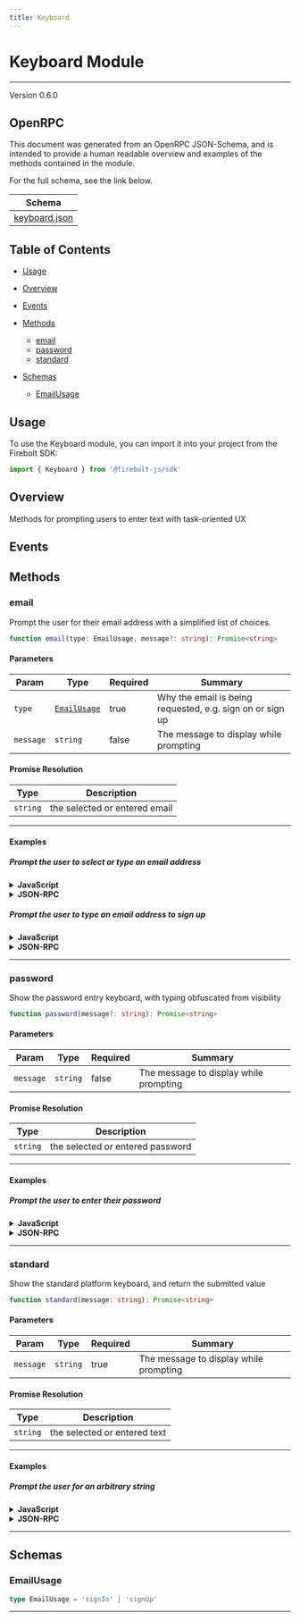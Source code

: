 ```yaml
---
title: Keyboard
---
```


# Keyboard Module
---
Version 0.6.0

## OpenRPC
This document was generated from an OpenRPC JSON-Schema, and is intended to provide a human readable overview and examples of the methods contained in the module.

For the full schema, see the link below.

| Schema |
|--------|
| [keyboard.json](https://github.com/rdkcentral/firebolt-core-sdk/blob/main/src/modules/keyboard.json) |


## Table of Contents
 - [Usage](#usage)
 - [Overview](#overview)
 - [Events](#events)

 - [Methods](#methods)
    - [email](#email)
    - [password](#password)
    - [standard](#standard)
 - [Schemas](#schemas)
    - [EmailUsage](#emailusage)

<span></span>

## Usage
To use the Keyboard module, you can import it into your project from the Firebolt SDK:

```javascript
import { Keyboard } from '@firebolt-js/sdk'
```
## Overview
Methods for prompting users to enter text with task-oriented UX

## Events


## Methods
### email
Prompt the user for their email address with a simplified list of choices.

```typescript
function email(type: EmailUsage, message?: string): Promise<string>
```
#### Parameters

| Param                  | Type                 | Required                 | Summary                 |
| ---------------------- | -------------------- | ------------------------ | ----------------------- |
| `type` | [`EmailUsage`](#emailusage) | true | Why the email is being requested, e.g. sign on or sign up  |
| `message` | `string` | false | The message to display while prompting  |

#### Promise Resolution

| Type | Description |
| ---- | ----------- |
| `string` | the selected or entered email |


---

#### Examples

##### Prompt the user to select or type an email address
<details>
  <summary><b>JavaScript</b></summary>

```javascript
import { Keyboard } from '@firebolt-js/sdk'

Keyboard.email("signIn", "Enter your email to sign into this app")
    .then(email => {
        console.log(email)
    })
```
Value of `email`

```javascript
"user@domain.com"
```

</details>
<details>
  <summary><b>JSON-RPC</b></summary>

###### Request

```json
{
  "jsonrpc": "2.0",
  "id": 1,
  "method": "keyboard.email",
  "params": {
    "type": "signIn",
    "message": "Enter your email to sign into this app"
  }
}
```

###### Response

```json
{
  "jsonrpc": "2.0",
  "id": 1,
  "result": "user@domain.com"
}
```

</details>

##### Prompt the user to type an email address to sign up
<details>
  <summary><b>JavaScript</b></summary>

```javascript
import { Keyboard } from '@firebolt-js/sdk'

Keyboard.email("signUp", "Enter your email to sign up for this app")
    .then(email => {
        console.log(email)
    })
```
Value of `email`

```javascript
"user@domain.com"
```

</details>
<details>
  <summary><b>JSON-RPC</b></summary>

###### Request

```json
{
  "jsonrpc": "2.0",
  "id": 1,
  "method": "keyboard.email",
  "params": {
    "type": "signUp",
    "message": "Enter your email to sign up for this app"
  }
}
```

###### Response

```json
{
  "jsonrpc": "2.0",
  "id": 1,
  "result": "user@domain.com"
}
```

</details>




---

### password
Show the password entry keyboard, with typing obfuscated from visibility

```typescript
function password(message?: string): Promise<string>
```
#### Parameters

| Param                  | Type                 | Required                 | Summary                 |
| ---------------------- | -------------------- | ------------------------ | ----------------------- |
| `message` | `string` | false | The message to display while prompting  |

#### Promise Resolution

| Type | Description |
| ---- | ----------- |
| `string` | the selected or entered password |


---

#### Examples

##### Prompt the user to enter their password
<details>
  <summary><b>JavaScript</b></summary>

```javascript
import { Keyboard } from '@firebolt-js/sdk'

Keyboard.password("Enter your password")
    .then(value => {
        console.log(value)
    })
```
Value of `value`

```javascript
"abc123"
```

</details>
<details>
  <summary><b>JSON-RPC</b></summary>

###### Request

```json
{
  "jsonrpc": "2.0",
  "id": 1,
  "method": "keyboard.password",
  "params": {
    "message": "Enter your password"
  }
}
```

###### Response

```json
{
  "jsonrpc": "2.0",
  "id": 1,
  "result": "abc123"
}
```

</details>




---

### standard
Show the standard platform keyboard, and return the submitted value

```typescript
function standard(message: string): Promise<string>
```
#### Parameters

| Param                  | Type                 | Required                 | Summary                 |
| ---------------------- | -------------------- | ------------------------ | ----------------------- |
| `message` | `string` | true | The message to display while prompting  |

#### Promise Resolution

| Type | Description |
| ---- | ----------- |
| `string` | the selected or entered text |


---

#### Examples

##### Prompt the user for an arbitrary string
<details>
  <summary><b>JavaScript</b></summary>

```javascript
import { Keyboard } from '@firebolt-js/sdk'

Keyboard.standard("Enter the name you'd like to associate with this device")
    .then(value => {
        console.log(value)
    })
```
Value of `value`

```javascript
"Living Room"
```

</details>
<details>
  <summary><b>JSON-RPC</b></summary>

###### Request

```json
{
  "jsonrpc": "2.0",
  "id": 1,
  "method": "keyboard.standard",
  "params": {
    "message": "Enter the name you'd like to associate with this device"
  }
}
```

###### Response

```json
{
  "jsonrpc": "2.0",
  "id": 1,
  "result": "Living Room"
}
```

</details>




---



## Schemas

### EmailUsage

```typescript
type EmailUsage = 'signIn' | 'signUp'
```





---


